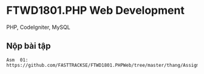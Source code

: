 ﻿# FTWD1801.PHP Web Development
PHP, CodeIgniter, MySQL
## Nộp bài tập
	Asm  01: https://github.com/FASTTRACKSE/FTWD1801.PHPWeb/tree/master/thang/Assigment/Asm01

